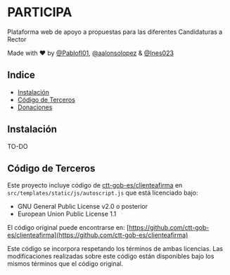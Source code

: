 # PARTICIPA

Plataforma web de apoyo a propuestas para las diferentes Candidaturas a Rector

Made with ❤️ by [@Pablofl01](https://github.com/Pablofl01), [@aalonsolopez](https://github.com/aalonsolopez) & [@Ines023](https://github.com/Ines023)

## Indice
- [Instalación](#instalación)
- [Código de Terceros](#codigo-de-terceros)
- [Donaciones](#donaciones)

## Instalación

TO-DO

## Código de Terceros

Este proyecto incluye código de  [ctt-gob-es/clienteafirma](https://github.com/ctt-gob-es/clienteafirma) en `src/templates/static/js/autoscript.js` que está licenciado bajo:

- GNU General Public License v2.0 o posterior
- European Union Public License 1.1

El código original puede encontrarse en: [https://github.com/ctt-gob-es/clienteafirma](https://github.com/ctt-gob-es/clienteafirma)

Este código se incorpora respetando los términos de ambas licencias. Las modificaciones realizadas sobre este código están disponibles bajo los mismos términos que el código original.
